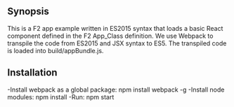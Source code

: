 ## Synopsis

This is a F2 app example written in ES2015 syntax that loads a basic React component defined in
the F2 App_Class definition.  We use Webpack to transpile the code from ES2015 and JSX syntax to ES5.  The transpiled code is loaded into build/appBundle.js.


## Installation
-Install webpack as a global package: npm install webpack -g
-Install node modules: npm install
-Run: npm start
